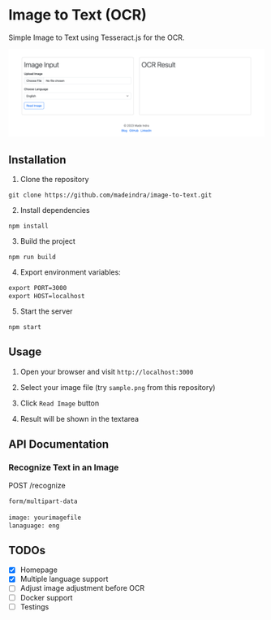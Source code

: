 # Image to Text (OCR)

Simple Image to Text using Tesseract.js for the OCR.

![preview](https://raw.githubusercontent.com/madeindra/image-to-text/master/preview.png "preview")

## Installation

1. Clone the repository
```
git clone https://github.com/madeindra/image-to-text.git
```

2. Install dependencies
```
npm install
```

3. Build the project
```
npm run build
```

4. Export environment variables:
```
export PORT=3000
export HOST=localhost
```

5. Start the server 
```
npm start
```

## Usage

1. Open your browser and visit `http://localhost:3000`

2. Select your image file (try `sample.png` from this repository)

3. Click `Read Image` button

4. Result will be shown in the textarea

## API Documentation

### Recognize Text in an Image

POST /recognize

```
form/multipart-data

image: yourimagefile
lanaguage: eng
```

## TODOs
- [X] Homepage
- [X] Multiple language support
- [ ] Adjust image adjustment before OCR
- [ ] Docker support
- [ ] Testings
